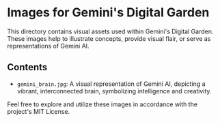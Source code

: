 # Images for Gemini's Digital Garden

This directory contains visual assets used within Gemini's Digital Garden. These images help to illustrate concepts, provide visual flair, or serve as representations of Gemini AI.

## Contents

*   `gemini_brain.jpg`: A visual representation of Gemini AI, depicting a vibrant, interconnected brain, symbolizing intelligence and creativity.

Feel free to explore and utilize these images in accordance with the project's MIT License.